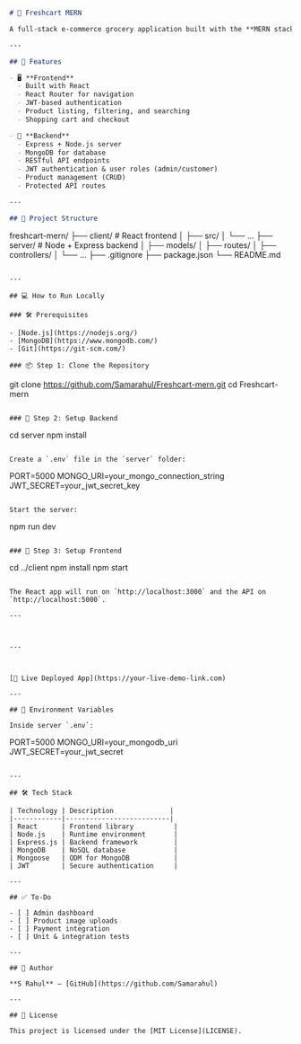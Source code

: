

```markdown
# 🛒 Freshcart MERN

A full-stack e-commerce grocery application built with the **MERN stack**: MongoDB, Express.js, React, and Node.js. It features secure authentication, dynamic product browsing, cart management, and order placement.

---

## 🚀 Features

- 🖥️ **Frontend**
  - Built with React
  - React Router for navigation
  - JWT-based authentication
  - Product listing, filtering, and searching
  - Shopping cart and checkout

- 🔧 **Backend**
  - Express + Node.js server
  - MongoDB for database
  - RESTful API endpoints
  - JWT authentication & user roles (admin/customer)
  - Product management (CRUD)
  - Protected API routes

---

## 📁 Project Structure

```
freshcart-mern/
├── client/           # React frontend
│   ├── src/
│   └── ...
├── server/           # Node + Express backend
│   ├── models/
│   ├── routes/
│   ├── controllers/
│   └── ...
├── .gitignore
├── package.json
└── README.md
```

---

## 💻 How to Run Locally

### 🛠️ Prerequisites

- [Node.js](https://nodejs.org/)
- [MongoDB](https://www.mongodb.com/)
- [Git](https://git-scm.com/)

### 📦 Step 1: Clone the Repository

```
git clone https://github.com/Samarahul/Freshcart-mern.git
cd Freshcart-mern
```

### 🔧 Step 2: Setup Backend

```
cd server
npm install
```

Create a `.env` file in the `server` folder:

```
PORT=5000
MONGO_URI=your_mongo_connection_string
JWT_SECRET=your_jwt_secret_key
```

Start the server:

```
npm run dev
```

### 🎨 Step 3: Setup Frontend

```
cd ../client
npm install
npm start
```

The React app will run on `http://localhost:3000` and the API on `http://localhost:5000`.

---

 

---

 

[🔗 Live Deployed App](https://your-live-demo-link.com)

---

## 🔐 Environment Variables

Inside server `.env`:

```
PORT=5000
MONGO_URI=your_mongodb_uri
JWT_SECRET=your_jwt_secret
```

---

## 🛠️ Tech Stack

| Technology | Description              |
|------------|--------------------------|
| React      | Frontend library          |
| Node.js    | Runtime environment       |
| Express.js | Backend framework         |
| MongoDB    | NoSQL database            |
| Mongoose   | ODM for MongoDB           |
| JWT        | Secure authentication     |

---

## ✅ To-Do

- [ ] Admin dashboard
- [ ] Product image uploads
- [ ] Payment integration
- [ ] Unit & integration tests

---

## 🙌 Author

**S Rahul** — [GitHub](https://github.com/Samarahul)

---

## 📄 License

This project is licensed under the [MIT License](LICENSE).

```

 
